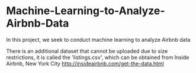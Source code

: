 # Machine-Learning-to-Analyze-Airbnb-Data
In this project, we seek to conduct machine learning to analyze Airbnb data

There is an additional dataset that cannot be uploaded due to size restrictions, it is called the 'listings.csv', which can be obtained from Inside Airbnb, New York City 
http://insideairbnb.com/get-the-data.html
